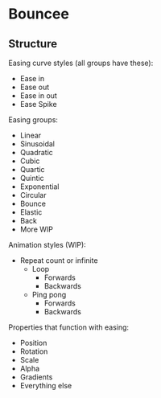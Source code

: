 # Bouncee

## Structure

Easing curve styles (all groups have these):
* Ease in
* Ease out
* Ease in out
* Ease Spike

Easing groups:
* Linear
* Sinusoidal
* Quadratic
* Cubic
* Quartic
* Quintic
* Exponential
* Circular
* Bounce
* Elastic
* Back
* More WIP

Animation styles (WIP):
* Repeat count or infinite
  * Loop
    * Forwards
    * Backwards
  * Ping pong 
    * Forwards
    * Backwards

Properties that function with easing: 
* Position
* Rotation
* Scale
* Alpha
* Gradients
* Everything else
